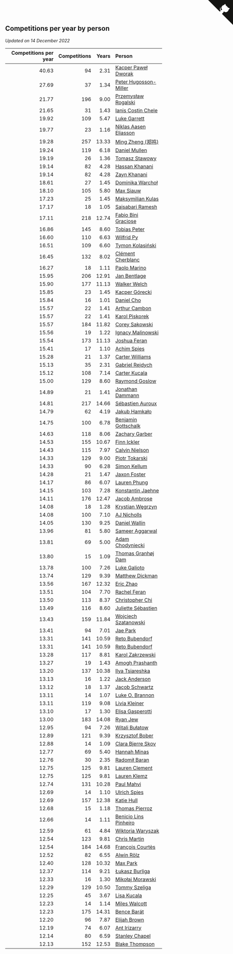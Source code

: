 ## Competitions per year by person

*Updated on 14 December 2022*

| Competitions per year | Competitions | Years | Person |
| ---: | ---: | ---: | :--- |
| 40.63 | 94 | 2.31 | [Kacper Paweł Dworak](https://www.worldcubeassociation.org/persons/2020DWOR01) |
| 27.69 | 37 | 1.34 | [Peter Hugosson-Miller](https://www.worldcubeassociation.org/persons/2021HUGO01) |
| 21.77 | 196 | 9.00 | [Przemysław Rogalski](https://www.worldcubeassociation.org/persons/2013ROGA02) |
| 21.65 | 31 | 1.43 | [Ianis Costin Chele](https://www.worldcubeassociation.org/persons/2021CHEL01) |
| 19.92 | 109 | 5.47 | [Luke Garrett](https://www.worldcubeassociation.org/persons/2017GARR05) |
| 19.77 | 23 | 1.16 | [Niklas Aasen Eliasson](https://www.worldcubeassociation.org/persons/2021ELIA01) |
| 19.28 | 257 | 13.33 | [Ming Zheng (郑鸣)](https://www.worldcubeassociation.org/persons/2009ZHEN11) |
| 19.24 | 119 | 6.18 | [Daniel Mullen](https://www.worldcubeassociation.org/persons/2016MULL04) |
| 19.19 | 26 | 1.36 | [Tomasz Stawowy](https://www.worldcubeassociation.org/persons/2021STAW01) |
| 19.14 | 82 | 4.28 | [Hassan Khanani](https://www.worldcubeassociation.org/persons/2018KHAN26) |
| 19.14 | 82 | 4.28 | [Zayn Khanani](https://www.worldcubeassociation.org/persons/2018KHAN28) |
| 18.61 | 27 | 1.45 | [Dominika Warchoł](https://www.worldcubeassociation.org/persons/2021WARC01) |
| 18.10 | 105 | 5.80 | [Max Siauw](https://www.worldcubeassociation.org/persons/2017SIAU02) |
| 17.23 | 25 | 1.45 | [Maksymilian Kulas](https://www.worldcubeassociation.org/persons/2021KULA02) |
| 17.17 | 18 | 1.05 | [Saisabari Ramesh](https://www.worldcubeassociation.org/persons/2021RAME01) |
| 17.11 | 218 | 12.74 | [Fabio Bini Graciose](https://www.worldcubeassociation.org/persons/2010GRAC02) |
| 16.86 | 145 | 8.60 | [Tobias Peter](https://www.worldcubeassociation.org/persons/2014PETE03) |
| 16.60 | 110 | 6.63 | [Wilfrid Py](https://www.worldcubeassociation.org/persons/2016PYWI01) |
| 16.51 | 109 | 6.60 | [Tymon Kolasiński](https://www.worldcubeassociation.org/persons/2016KOLA02) |
| 16.45 | 132 | 8.02 | [Clément Cherblanc](https://www.worldcubeassociation.org/persons/2014CHER05) |
| 16.27 | 18 | 1.11 | [Paolo Marino](https://www.worldcubeassociation.org/persons/2021MARI04) |
| 15.95 | 206 | 12.91 | [Jan Bentlage](https://www.worldcubeassociation.org/persons/2010BENT01) |
| 15.90 | 177 | 11.13 | [Walker Welch](https://www.worldcubeassociation.org/persons/2011WELC01) |
| 15.85 | 23 | 1.45 | [Kacper Górecki](https://www.worldcubeassociation.org/persons/2021GORE01) |
| 15.84 | 16 | 1.01 | [Daniel Cho](https://www.worldcubeassociation.org/persons/2021CHOD01) |
| 15.57 | 22 | 1.41 | [Arthur Cambon](https://www.worldcubeassociation.org/persons/2021CAMB01) |
| 15.57 | 22 | 1.41 | [Karol Piskorek](https://www.worldcubeassociation.org/persons/2021PISK01) |
| 15.57 | 184 | 11.82 | [Corey Sakowski](https://www.worldcubeassociation.org/persons/2011SAKO01) |
| 15.56 | 19 | 1.22 | [Ignacy Malinowski](https://www.worldcubeassociation.org/persons/2021MALI02) |
| 15.54 | 173 | 11.13 | [Joshua Feran](https://www.worldcubeassociation.org/persons/2011FERA01) |
| 15.41 | 17 | 1.10 | [Achim Spies](https://www.worldcubeassociation.org/persons/2021SPIE01) |
| 15.28 | 21 | 1.37 | [Carter Williams](https://www.worldcubeassociation.org/persons/2021WILL06) |
| 15.13 | 35 | 2.31 | [Gabriel Rejdych](https://www.worldcubeassociation.org/persons/2020REJD01) |
| 15.12 | 108 | 7.14 | [Carter Kucala](https://www.worldcubeassociation.org/persons/2015KUCA01) |
| 15.00 | 129 | 8.60 | [Raymond Goslow](https://www.worldcubeassociation.org/persons/2014GOSL01) |
| 14.89 | 21 | 1.41 | [Jonathan Dammann](https://www.worldcubeassociation.org/persons/2021DAMM01) |
| 14.81 | 217 | 14.66 | [Sébastien Auroux](https://www.worldcubeassociation.org/persons/2008AURO01) |
| 14.79 | 62 | 4.19 | [Jakub Hamkało](https://www.worldcubeassociation.org/persons/2018HAMK01) |
| 14.75 | 100 | 6.78 | [Benjamin Gottschalk](https://www.worldcubeassociation.org/persons/2016GOTT01) |
| 14.63 | 118 | 8.06 | [Zachary Garber](https://www.worldcubeassociation.org/persons/2014GARB01) |
| 14.53 | 155 | 10.67 | [Finn Ickler](https://www.worldcubeassociation.org/persons/2012ICKL01) |
| 14.43 | 115 | 7.97 | [Calvin Nielson](https://www.worldcubeassociation.org/persons/2014NIEL03) |
| 14.33 | 129 | 9.00 | [Piotr Tokarski](https://www.worldcubeassociation.org/persons/2013TOKA01) |
| 14.33 | 90 | 6.28 | [Simon Kellum](https://www.worldcubeassociation.org/persons/2016KELL12) |
| 14.28 | 21 | 1.47 | [Jaxon Foster](https://www.worldcubeassociation.org/persons/2021FOST01) |
| 14.17 | 86 | 6.07 | [Lauren Phung](https://www.worldcubeassociation.org/persons/2016PHUN02) |
| 14.15 | 103 | 7.28 | [Konstantin Jaehne](https://www.worldcubeassociation.org/persons/2015JAEH01) |
| 14.11 | 176 | 12.47 | [Jacob Ambrose](https://www.worldcubeassociation.org/persons/2010AMBR01) |
| 14.08 | 18 | 1.28 | [Krystian Węgrzyn](https://www.worldcubeassociation.org/persons/2021WEGR01) |
| 14.08 | 100 | 7.10 | [AJ Nicholls](https://www.worldcubeassociation.org/persons/2015NICH04) |
| 14.05 | 130 | 9.25 | [Daniel Wallin](https://www.worldcubeassociation.org/persons/2013WALL03) |
| 13.96 | 81 | 5.80 | [Sameer Aggarwal](https://www.worldcubeassociation.org/persons/2017AGGA01) |
| 13.81 | 69 | 5.00 | [Adam Chodyniecki](https://www.worldcubeassociation.org/persons/2017CHOD02) |
| 13.80 | 15 | 1.09 | [Thomas Granhøj Dam](https://www.worldcubeassociation.org/persons/2021DAMT01) |
| 13.78 | 100 | 7.26 | [Luke Galioto](https://www.worldcubeassociation.org/persons/2015GALI02) |
| 13.74 | 129 | 9.39 | [Matthew Dickman](https://www.worldcubeassociation.org/persons/2013DICK01) |
| 13.56 | 167 | 12.32 | [Eric Zhao](https://www.worldcubeassociation.org/persons/2010ZHAO19) |
| 13.51 | 104 | 7.70 | [Rachel Feran](https://www.worldcubeassociation.org/persons/2015FERA01) |
| 13.50 | 113 | 8.37 | [Christopher Chi](https://www.worldcubeassociation.org/persons/2014CHIC01) |
| 13.49 | 116 | 8.60 | [Juliette Sébastien](https://www.worldcubeassociation.org/persons/2014SEBA01) |
| 13.43 | 159 | 11.84 | [Wojciech Szatanowski](https://www.worldcubeassociation.org/persons/2011SZAT01) |
| 13.41 | 94 | 7.01 | [Jae Park](https://www.worldcubeassociation.org/persons/2015PARK24) |
| 13.31 | 141 | 10.59 | [Reto Bubendorf](https://www.worldcubeassociation.org/persons/2012BUBE01) |
| 13.31 | 141 | 10.59 | [Reto Bubendorf](https://www.worldcubeassociation.org/persons/2012BUBE01) |
| 13.28 | 117 | 8.81 | [Karol Zakrzewski](https://www.worldcubeassociation.org/persons/2014ZAKR01) |
| 13.27 | 19 | 1.43 | [Amogh Prashanth](https://www.worldcubeassociation.org/persons/2021PRAS01) |
| 13.20 | 137 | 10.38 | [Ilya Tsiareshka](https://www.worldcubeassociation.org/persons/2012TERE01) |
| 13.13 | 16 | 1.22 | [Jack Anderson](https://www.worldcubeassociation.org/persons/2021ANDE05) |
| 13.12 | 18 | 1.37 | [Jacob Schwartz](https://www.worldcubeassociation.org/persons/2021SCHW01) |
| 13.11 | 14 | 1.07 | [Luke O. Brannon](https://www.worldcubeassociation.org/persons/2021BRAN02) |
| 13.11 | 119 | 9.08 | [Livia Kleiner](https://www.worldcubeassociation.org/persons/2013KLEI03) |
| 13.10 | 17 | 1.30 | [Elisa Gasperotti](https://www.worldcubeassociation.org/persons/2021GASP01) |
| 13.00 | 183 | 14.08 | [Ryan Jew](https://www.worldcubeassociation.org/persons/2008JEWR01) |
| 12.95 | 94 | 7.26 | [Witali Bułatow](https://www.worldcubeassociation.org/persons/2015BUAT01) |
| 12.89 | 121 | 9.39 | [Krzysztof Bober](https://www.worldcubeassociation.org/persons/2013BOBE01) |
| 12.88 | 14 | 1.09 | [Clara Bjerre Skov](https://www.worldcubeassociation.org/persons/2021SKOV01) |
| 12.77 | 69 | 5.40 | [Hannah Minas](https://www.worldcubeassociation.org/persons/2017MINA04) |
| 12.76 | 30 | 2.35 | [Radomił Baran](https://www.worldcubeassociation.org/persons/2020BARA02) |
| 12.75 | 125 | 9.81 | [Lauren Clement](https://www.worldcubeassociation.org/persons/2013KLEM01) |
| 12.75 | 125 | 9.81 | [Lauren Klemz](https://www.worldcubeassociation.org/persons/2013KLEM01) |
| 12.74 | 131 | 10.28 | [Paul Mahvi](https://www.worldcubeassociation.org/persons/2012MAHV01) |
| 12.69 | 14 | 1.10 | [Ulrich Spies](https://www.worldcubeassociation.org/persons/2021SPIE02) |
| 12.69 | 157 | 12.38 | [Katie Hull](https://www.worldcubeassociation.org/persons/2010HULL01) |
| 12.68 | 15 | 1.18 | [Thomas Pierroz](https://www.worldcubeassociation.org/persons/2021PIER01) |
| 12.66 | 14 | 1.11 | [Benicio Lins Pinheiro](https://www.worldcubeassociation.org/persons/2021PINH01) |
| 12.59 | 61 | 4.84 | [Wiktoria Waryszak](https://www.worldcubeassociation.org/persons/2018WARY01) |
| 12.54 | 123 | 9.81 | [Chris Martin](https://www.worldcubeassociation.org/persons/2013MART03) |
| 12.54 | 184 | 14.68 | [François Courtès](https://www.worldcubeassociation.org/persons/2008COUR01) |
| 12.52 | 82 | 6.55 | [Alwin Rölz](https://www.worldcubeassociation.org/persons/2016ROLZ01) |
| 12.40 | 128 | 10.32 | [Max Park](https://www.worldcubeassociation.org/persons/2012PARK03) |
| 12.37 | 114 | 9.21 | [Łukasz Burliga](https://www.worldcubeassociation.org/persons/2013BURL01) |
| 12.33 | 16 | 1.30 | [Mikołaj Morawski](https://www.worldcubeassociation.org/persons/2021MORA01) |
| 12.29 | 129 | 10.50 | [Tommy Szeliga](https://www.worldcubeassociation.org/persons/2012SZEL01) |
| 12.25 | 45 | 3.67 | [Lisa Kucala](https://www.worldcubeassociation.org/persons/2019KUCA01) |
| 12.23 | 14 | 1.14 | [Miles Walcott](https://www.worldcubeassociation.org/persons/2021WALC02) |
| 12.23 | 175 | 14.31 | [Bence Barát](https://www.worldcubeassociation.org/persons/2008BARA01) |
| 12.20 | 96 | 7.87 | [Elijah Brown](https://www.worldcubeassociation.org/persons/2015BROW03) |
| 12.19 | 74 | 6.07 | [Ant Irizarry](https://www.worldcubeassociation.org/persons/2016IRIZ02) |
| 12.14 | 80 | 6.59 | [Stanley Chapel](https://www.worldcubeassociation.org/persons/2016CHAP04) |
| 12.13 | 152 | 12.53 | [Blake Thompson](https://www.worldcubeassociation.org/persons/2010THOM03) |


<a href="https://github.com/jonatanklosko/wca_statistics" class="github-corner" aria-label="View source on Github"><svg width="80" height="80" viewBox="0 0 250 250" style="fill:#151513; color:#fff; position: absolute; top: 0; border: 0; right: 0;" aria-hidden="true"><path d="M0,0 L115,115 L130,115 L142,142 L250,250 L250,0 Z"></path><path d="M128.3,109.0 C113.8,99.7 119.0,89.6 119.0,89.6 C122.0,82.7 120.5,78.6 120.5,78.6 C119.2,72.0 123.4,76.3 123.4,76.3 C127.3,80.9 125.5,87.3 125.5,87.3 C122.9,97.6 130.6,101.9 134.4,103.2" fill="currentColor" style="transform-origin: 130px 106px;" class="octo-arm"></path><path d="M115.0,115.0 C114.9,115.1 118.7,116.5 119.8,115.4 L133.7,101.6 C136.9,99.2 139.9,98.4 142.2,98.6 C133.8,88.0 127.5,74.4 143.8,58.0 C148.5,53.4 154.0,51.2 159.7,51.0 C160.3,49.4 163.2,43.6 171.4,40.1 C171.4,40.1 176.1,42.5 178.8,56.2 C183.1,58.6 187.2,61.8 190.9,65.4 C194.5,69.0 197.7,73.2 200.1,77.6 C213.8,80.2 216.3,84.9 216.3,84.9 C212.7,93.1 206.9,96.0 205.4,96.6 C205.1,102.4 203.0,107.8 198.3,112.5 C181.9,128.9 168.3,122.5 157.7,114.1 C157.9,116.9 156.7,120.9 152.7,124.9 L141.0,136.5 C139.8,137.7 141.6,141.9 141.8,141.8 Z" fill="currentColor" class="octo-body"></path></svg></a><style>.github-corner:hover .octo-arm{animation:octocat-wave 560ms ease-in-out}@keyframes octocat-wave{0%,100%{transform:rotate(0)}20%,60%{transform:rotate(-25deg)}40%,80%{transform:rotate(10deg)}}@media (max-width:500px){.github-corner:hover .octo-arm{animation:none}.github-corner .octo-arm{animation:octocat-wave 560ms ease-in-out}}</style>
